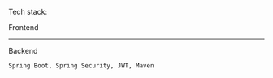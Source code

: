 Tech stack:

  Frontend
  
  ------------------------------------------------------------------
  
  Backend

    Spring Boot, Spring Security, JWT, Maven
